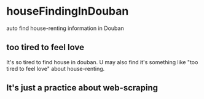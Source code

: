 # houseFindingInDouban
auto find house-renting information in Douban
## too tired to feel love
It's so tired to find house in douban. U may also find it's something like "too tired to feel love" about house-renting.
## It's just a practice about web-scraping
